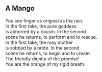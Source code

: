 A Mango
-------
You see finger as original as the rain.  
In the first take, the pure goddess  
is abhorred by a cousin. In the second  
scene he returns, to perform and to rescue.  
In the first take, the rosy mother  
is sobbed by a bride. In the second  
scene he returns, to begin and to create.  
The friendly dignity of the promise!  
You are the orange of my rigid breath.  

